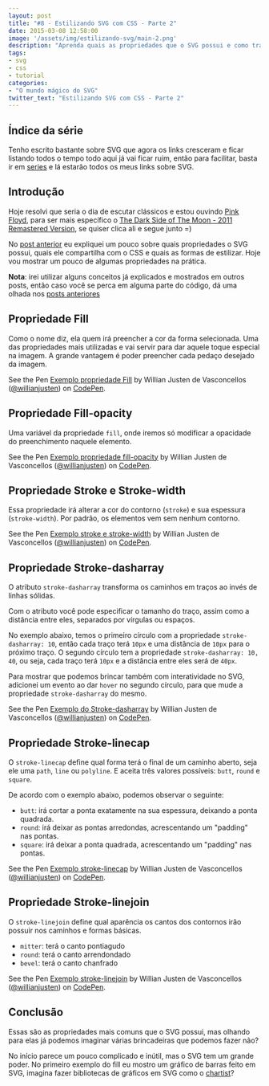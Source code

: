 ```yaml
---
layout: post
title: "#8 - Estilizando SVG com CSS - Parte 2"
date: 2015-03-08 12:58:00
image: '/assets/img/estilizando-svg/main-2.png'
description: "Aprenda quais as propriedades que o SVG possui e como trabalhar com elas."
tags:
- svg
- css
- tutorial
categories:
- "O mundo mágico do SVG"
twitter_text: "Estilizando SVG com CSS - Parte 2"
---
```


## Índice da série

Tenho escrito bastante sobre SVG que agora os links cresceram e ficar listando todos o tempo todo aqui já vai ficar ruim, então para facilitar, basta ir em [series](http://willianjusten.com.br/series/) e lá estarão todos os meus links sobre SVG.

## Introdução

Hoje resolvi que seria o dia de escutar clássicos e estou ouvindo [Pink Floyd](http://www.pinkfloyd.com/), para ser mais específico o [The Dark Side of The Moon - 2011 Remastered Version](http://open.spotify.com/album/3a0UOgDWw2pTajw85QPMiz), se quiser clica ali e segue junto =)

No [post anterior](http://willianjusten.com.br/estilizando-svg-com-css-parte-1/) eu expliquei um pouco sobre quais propriedades o SVG possui, quais ele compartilha com o CSS e quais as formas de estilizar. Hoje vou mostrar um pouco de algumas propriedades na prática.

**Nota**: irei utilizar alguns conceitos já explicados e mostrados em outros posts, então caso você se perca em alguma parte do código, dá uma olhada nos [posts anteriores](http://willianjusten.com.br/series/)

## Propriedade Fill

Como o nome diz, ela quem irá preencher a cor da forma selecionada. Uma das propriedades mais utilizadas e vai servir para dar aquele toque especial na imagem. A grande vantagem é poder preencher cada pedaço desejado da imagem.

<p data-height="266" data-theme-id="11319" data-slug-hash="azaERB" data-default-tab="result" data-user="willianjusten" class='codepen'>See the Pen <a href='http://codepen.io/willianjusten/pen/azaERB/'>Exemplo propriedade Fill</a> by Willian Justen de Vasconcellos (<a href='http://codepen.io/willianjusten'>@willianjusten</a>) on <a href='http://codepen.io'>CodePen</a>.</p>
<script src="//assets.codepen.io/assets/embed/ei.js"></script>

## Propriedade Fill-opacity

Uma variável da propriedade `fill`, onde iremos só modificar a opacidade do preenchimento naquele elemento.

<p data-height="266" data-theme-id="11319" data-slug-hash="pvOaNg" data-default-tab="result" data-user="willianjusten" class='codepen'>See the Pen <a href='http://codepen.io/willianjusten/pen/pvOaNg/'>Exemplo propriedade fill-opacity</a> by Willian Justen de Vasconcellos (<a href='http://codepen.io/willianjusten'>@willianjusten</a>) on <a href='http://codepen.io'>CodePen</a>.</p>
<script src="//assets.codepen.io/assets/embed/ei.js"></script>

## Propriedade Stroke e Stroke-width

Essa propriedade irá alterar a cor do contorno (`stroke`) e sua espessura (`stroke-width`). Por padrão, os elementos vem sem nenhum contorno.

<p data-height="266" data-theme-id="11319" data-slug-hash="VYGQpB" data-default-tab="result" data-user="willianjusten" class='codepen'>See the Pen <a href='http://codepen.io/willianjusten/pen/VYGQpB/'>Exemplo stroke e stroke-width</a> by Willian Justen de Vasconcellos (<a href='http://codepen.io/willianjusten'>@willianjusten</a>) on <a href='http://codepen.io'>CodePen</a>.</p>
<script src="//assets.codepen.io/assets/embed/ei.js"></script>

## Propriedade Stroke-dasharray

O atributo `stroke-dasharray` transforma os caminhos em traços ao invés de linhas sólidas.

Com o atributo você pode especificar o tamanho do traço, assim como a distância entre eles, separados por vírgulas ou espaços.

No exemplo abaixo, temos o primeiro círculo com a propriedade `stroke-dasharray: 10`, então cada traço terá `10px` e uma distância de `10px` para o próximo traço. O segundo círculo tem a propriedade `stroke-dasharray: 10, 40`, ou seja, cada traço terá `10px` e a distância entre eles será de `40px`.

Para mostrar que podemos brincar também com interatividade no SVG, adicionei um evento ao dar `hover` no segundo círculo, para que mude a propriedade `stroke-dasharray` do mesmo.

<p data-height="266" data-theme-id="11319" data-slug-hash="KwxQqz" data-default-tab="result" data-user="willianjusten" class='codepen'>See the Pen <a href='http://codepen.io/willianjusten/pen/KwxQqz/'>Exemplo do Stroke-dasharray</a> by Willian Justen de Vasconcellos (<a href='http://codepen.io/willianjusten'>@willianjusten</a>) on <a href='http://codepen.io'>CodePen</a>.</p>
<script src="//assets.codepen.io/assets/embed/ei.js"></script>

## Propriedade Stroke-linecap

O `stroke-linecap` define qual forma terá o final de um caminho aberto, seja ele uma `path`, `line` ou `polyline`. E aceita três valores possíveis: `butt`, `round` e `square`.

De acordo com o exemplo abaixo, podemos observar o seguinte:

* `butt`: irá cortar a ponta exatamente na sua espessura, deixando a ponta quadrada.
* `round`: irá deixar as pontas arredondas, acrescentando um "padding" nas pontas.
* `square`: irá deixar a ponta quadrada, acrescentando um "padding" nas pontas.

<p data-height="266" data-theme-id="11319" data-slug-hash="raZJYw" data-default-tab="result" data-user="willianjusten" class='codepen'>See the Pen <a href='http://codepen.io/willianjusten/pen/raZJYw/'>Exemplo stroke-linecap</a> by Willian Justen de Vasconcellos (<a href='http://codepen.io/willianjusten'>@willianjusten</a>) on <a href='http://codepen.io'>CodePen</a>.</p>
<script src="//assets.codepen.io/assets/embed/ei.js"></script>

## Propriedade Stroke-linejoin

O `stroke-linejoin` define qual aparência os cantos dos contornos irão possuir nos caminhos e formas básicas.

* `mitter`: terá o canto pontiagudo
* `round`: terá o canto arrendondado
* `bevel`: terá o canto chanfrado

<p data-height="266" data-theme-id="11319" data-slug-hash="MYqQQp" data-default-tab="result" data-user="willianjusten" class='codepen'>See the Pen <a href='http://codepen.io/willianjusten/pen/MYqQQp/'>Exemplo stroke-linejoin</a> by Willian Justen de Vasconcellos (<a href='http://codepen.io/willianjusten'>@willianjusten</a>) on <a href='http://codepen.io'>CodePen</a>.</p>
<script src="//assets.codepen.io/assets/embed/ei.js"></script>

## Conclusão

Essas são as propriedades mais comuns que o SVG possui, mas olhando para elas já podemos imaginar várias brincadeiras que podemos fazer não?

No início parece um pouco complicado e inútil, mas o SVG tem um grande poder. No primeiro exemplo do fill eu mostro um gráfico de barras feito em SVG, imagina fazer bibliotecas de gráficos em SVG como o [chartist](http://gionkunz.github.io/chartist-js/)?
